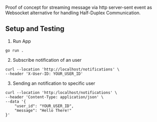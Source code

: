 Proof of concept for streaming message via http server-sent event as Websocket alternative for handling Half-Duplex Communication.

## Setup and Testing

1. Run App

```
go run .
```

2. Subscribe notification of an user

```curl
curl --location 'http://localhost/notifications' \
--header 'X-User-ID: YOUR_USER_ID'
```

3. Sending an notification to specific user

```curl
curl --location 'http:/localhost/notifications' \
--header 'Content-Type: application/json' \
--data '{
    "user_id": "YOUR_USER_ID",
    "message": "Hello There!"
}'
```

